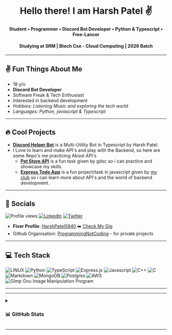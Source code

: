  <h1 align="center"> Hello there! I am Harsh Patel ✌️</h1>
 <h4 align="center">  Student • Programmer • Discord Bot Developer • Python & Typescript • Free-Lancer </h4>
 <h4 align="center">  Studying at SRM | Btech Cse - Cloud Computing | 2026 Batch </h4>
 
 ---
 ## ✌️ Fun Things About Me
 
  - 18 y/o 
  - **Discord Bot Developer**
  - Software Freak & Tech Enthusiast
  - Interested in backend development
  - *Hobbies: Listening Music and exploring the tech world*
  - *Languages: Python, javascript & Typescript*
 

---
## 🔥 Cool Projects 
 
  - [**Discord Helper Bot**](https://github.com/HarshPatel5940/discord-helper-bot) is a Multi-Utility Bot in Typescript by Harsh Patel.
  - I Love to learn and make API's and play with the Backend, so here are some Repo's me practicing About API's
     - [**Pet Store API**](https://github.com/HarshPatel5940/pet-store-api) is a fun task given by gdsc so i can practice and showcase my skills
     - [**Express Todo App**](https://github.com/HarshPatel5940/TodoApp) is a fun project/task in javascript given by [my club](https://github.com/srm-kzilla) so i can learn more about API's and the world of backend development.

--- 
## 🔗 Socials 

![Profile views](https://komarev.com/ghpvc/?username=HarshPatel5940&label=Profile+Views&color=green) 
[![LinkedIn](https://img.shields.io/badge/LinkedIn-%230077B5.svg?logo=linkedin&logoColor=white)](https://linkedin.com/in/HarshPatel5940)
[![Twitter](https://img.shields.io/badge/Twitter-%231DA1F2.svg?logo=Twitter&logoColor=white)](https://twitter.com/HarshPatel5940) 


- **Fiver Profile**: [HarshPatel5940](https://fiver.com/HarshPatel5940) ➡️ [Check My Gig](https://www.fiverr.com/share/rprG0j)
- Github Organisation: [ProgrammingNotCoding](https://github.com/ProgrammingNotCoding) - for private projects

---

## 💻 Tech Stack

![LINUX](https://img.shields.io/badge/Linux-FCC624?style=for-the-badge&logo=linux&logoColor=black)
![Python](https://img.shields.io/badge/python-3670A0?style=for-the-badge&logo=python&logoColor=ffdd54) 
![TypeScript](https://img.shields.io/badge/typescript-%23007ACC.svg?style=for-the-badge&logo=typescript&logoColor=white) 
![Express.js](https://img.shields.io/badge/express.js-%23404d59.svg?style=for-the-badge&logo=express&logoColor=%2361DAFB) 
![Javascript](https://img.shields.io/badge/Javascript-%23007ACC.svg?style=for-the-badge&logo=Javascript&logoColor=white) 
![C++](https://img.shields.io/badge/c++-%2300599C.svg?style=for-the-badge&logo=c%2B%2B&logoColor=white) 
![C](https://img.shields.io/badge/c-%2300599C.svg?style=for-the-badge&logo=c&logoColor=white) 
![Markdown](https://img.shields.io/badge/markdown-%23000000.svg?style=for-the-badge&logo=markdown&logoColor=white)
![MongoDB](https://img.shields.io/badge/MongoDB-%234ea94b.svg?style=for-the-badge&logo=mongodb&logoColor=white) 
![Postgres](https://img.shields.io/badge/postgres-%23316192.svg?style=for-the-badge&logo=postgresql&logoColor=white) 
![AWS](https://img.shields.io/badge/AWS-%23FF9900.svg?style=for-the-badge&logo=amazon-aws&logoColor=white) 
![Gimp Gnu Image Manipulation Program](https://img.shields.io/badge/Gimp-657D8B?style=for-the-badge&logo=gimp&logoColor=FFFFFF) 
 
---
---
<details>
<summary> <h3> 📊 GitHub Stats </h3> </summary> 
 
![](https://github-readme-stats.vercel.app/api?username=HarshPatel5940&theme=dark&hide_border=false&include_all_commits=true&count_private=true) 
![](https://github-readme-streak-stats.herokuapp.com/?user=HarshPatel5940&theme=dark&hide_border=false)
![](https://github-readme-stats.vercel.app/api/top-langs/?username=HarshPatel5940&theme=dark&hide_border=false&include_all_commits=true&count_private=true&layout=compact)

</details> 

---
